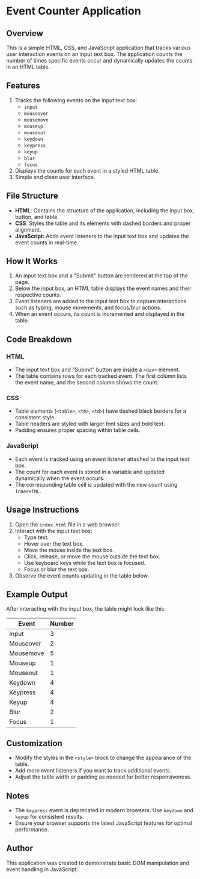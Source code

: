 # Event Counter Application

## Overview
This is a simple HTML, CSS, and JavaScript application that tracks various user interaction events on an input text box. The application counts the number of times specific events occur and dynamically updates the counts in an HTML table.

## Features
1. Tracks the following events on the input text box:
   - `input`
   - `mouseover`
   - `mousemove`
   - `mouseup`
   - `mouseout`
   - `keydown`
   - `keypress`
   - `keyup`
   - `blur`
   - `focus`
2. Displays the counts for each event in a styled HTML table.
3. Simple and clean user interface.

## File Structure
- **HTML**: Contains the structure of the application, including the input box, button, and table.
- **CSS**: Styles the table and its elements with dashed borders and proper alignment.
- **JavaScript**: Adds event listeners to the input text box and updates the event counts in real-time.

## How It Works
1. An input text box and a "Submit" button are rendered at the top of the page.
2. Below the input box, an HTML table displays the event names and their respective counts.
3. Event listeners are added to the input text box to capture interactions such as typing, mouse movements, and focus/blur actions.
4. When an event occurs, its count is incremented and displayed in the table.

## Code Breakdown
### HTML
- The input text box and "Submit" button are inside a `<div>` element.
- The table contains rows for each tracked event. The first column lists the event name, and the second column shows the count.

### CSS
- Table elements (`<table>`, `<th>`, `<td>`) have dashed black borders for a consistent style.
- Table headers are styled with larger font sizes and bold text.
- Padding ensures proper spacing within table cells.

### JavaScript
- Each event is tracked using an event listener attached to the input text box.
- The count for each event is stored in a variable and updated dynamically when the event occurs.
- The corresponding table cell is updated with the new count using `innerHTML`.

## Usage Instructions
1. Open the `index.html` file in a web browser.
2. Interact with the input text box:
   - Type text.
   - Hover over the text box.
   - Move the mouse inside the text box.
   - Click, release, or move the mouse outside the text box.
   - Use keyboard keys while the text box is focused.
   - Focus or blur the text box.
3. Observe the event counts updating in the table below.

## Example Output
After interacting with the input box, the table might look like this:

| Event        | Number |
|--------------|--------|
| Input        | 3      |
| Mouseover    | 2      |
| Mousemove    | 5      |
| Mouseup      | 1      |
| Mouseout     | 1      |
| Keydown      | 4      |
| Keypress     | 4      |
| Keyup        | 4      |
| Blur         | 2      |
| Focus        | 1      |

## Customization
- Modify the styles in the `<style>` block to change the appearance of the table.
- Add more event listeners if you want to track additional events.
- Adjust the table width or padding as needed for better responsiveness.

## Notes
- The `keypress` event is deprecated in modern browsers. Use `keydown` and `keyup` for consistent results.
- Ensure your browser supports the latest JavaScript features for optimal performance.

## Author
This application was created to demonstrate basic DOM manipulation and event handling in JavaScript.


